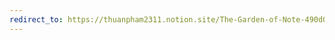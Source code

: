 ```yaml
---
redirect_to: https://thuanpham2311.notion.site/The-Garden-of-Note-490d0ad2bce647c6b0e0d98f07054528
---
```

